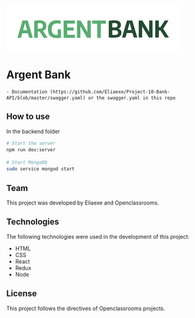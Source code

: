 ![Argent Bank Logo](./public/img/argentBankLogo.png)
# Argent Bank
    - Documentation (https://github.com/Eliaexe/Project-10-Bank-API/blob/master/swagger.yaml) or the swagger.yaml in this repo

## How to use
In the backend folder

```bash
# Start the server
npm run dev:server

# Start MongoDb
sudo service mongod start
```
## Team
This project was developed by Eliaexe and Openclassrooms.

## Technologies
The following technologies were used in the development of this project:
- HTML
- CSS
- React
- Redux
- Node

## License
This project follows the directives of Openclassrooms projects.
